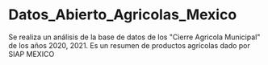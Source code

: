 # Datos_Abierto_Agricolas_Mexico
Se realiza un análisis de la base de datos de los "Cierre Agricola Municipal" de los años 2020, 2021. Es un resumen de productos agrícolas  dado por SIAP MEXICO
